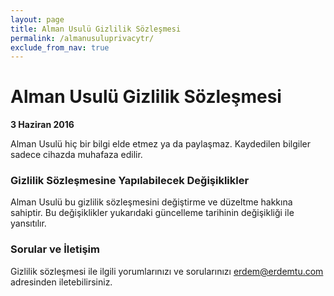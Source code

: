 ```yaml
---
layout: page
title: Alman Usulü Gizlilik Sözleşmesi
permalink: /almanusuluprivacytr/
exclude_from_nav: true
---
```


# Alman Usulü Gizlilik Sözleşmesi

**3 Haziran 2016**

Alman Usulü hiç bir bilgi elde etmez ya da paylaşmaz. Kaydedilen bilgiler sadece cihazda muhafaza edilir.

### Gizlilik Sözleşmesine Yapılabilecek Değişiklikler
Alman Usulü bu gizlilik sözleşmesini değiştirme ve düzeltme hakkına sahiptir. Bu değişiklikler yukarıdaki güncelleme tarihinin değişikliği ile yansıtılır.

### Sorular ve İletişim
Gizlilik sözleşmesi ile ilgili yorumlarınızı ve sorularınızı erdem@erdemtu.com adresinden iletebilirsiniz.

